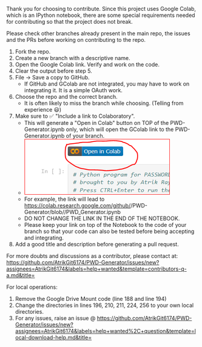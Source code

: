 Thank you for choosing to contribute. 
Since this project uses Google Colab, which is an IPython notebook, there are some special requirements needed for contributing so that the project does not break.

Please check other branches already present in the main repo, the issues and the PRs before working on contributing to the repo.

1. Fork the repo.
2. Create a new branch with a descriptive name.
3. Open the Google Colab link. Verify and work on the code.
4. Clear the output before step 5.
5. File ->  Save a copy to GitHub. 
    * If GitHub and GColab are not integrated, you may have to work on integrating it. It is a simple OAuth work.
6. Choose the repo and the correct branch. 
    * It is often likely to miss the branch while choosing. (Telling from experience 😃)
7. Make sure to ✅ "Include a link to Colaboratory".
    * This will generate a "Open in Colab" button on TOP of the PWD-Generator.ipynb only, which will open the GColab link to the PWD-Generator.ipynb of your branch.
    * <img src= "OpenInColab.PNG">
    * For example, the link will lead to https://colab.research.google.com/github/<YOUR GITHUB USERNAME>/PWD-Generator/blob/<YOUR BRANCH NAME>/PWD_Generator.ipynb
    * DO NOT CHANGE THE LINK IN THE END OF THE NOTEBOOK.
    * Please keep your link on top of the Notebook to the code of your branch so that your code can also be tested before being accepting and integrating.
8. Add a good title and description before generating a pull request.

For more doubts and discussions as a contributor, please contact at: https://github.com/AtrikGit6174/PWD-Generator/issues/new?assignees=AtrikGit6174&labels=help+wanted&template=contributors-q-a.md&title=
   
For local operations:
1. Remove the Google Drive Mount code (line 188 and line 194)
2. Change the directories in lines 196, 210, 211, 224, 256 to your own local directories.
3. For any issues, raise an issue @ https://github.com/AtrikGit6174/PWD-Generator/issues/new?assignees=AtrikGit6174&labels=help+wanted%2C+question&template=local-download-help.md&title=
    
    
